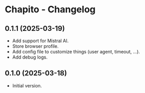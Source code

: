 # Chapito - Changelog

## 0.1.1 (2025-03-19)

- Add support for Mistral AI.
- Store browser profile.
- Add config file to customize things (user agent, timeout, ...).
- Add debug logs.

## 0.1.0 (2025-03-18)

- Initial version.
